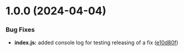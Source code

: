 # 1.0.0 (2024-04-04)


### Bug Fixes

* **index.js:** added console log for testing releasing of a fix ([e10d80f](https://github.com/rhayes2/test-releases/commit/e10d80f23ccc89b676dd791651d369913a21c860))
